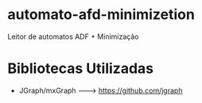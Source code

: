 # automato-afd-minimizetion
Leitor de automatos ADF + Minimização

# Bibliotecas Utilizadas
 - JGraph/mxGraph ---> https://github.com/jgraph
 
